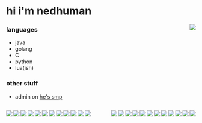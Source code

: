 # hi i'm nedhuman

<img align="right" src="https://github.com/user-attachments/assets/946a16d0-f5e2-4744-aae2-1026cb82c1d4">


### languages

* java
* golang
* C
* python
* lua(ish)

### other stuff
* admin on [he's smp](https://heesesmp.com)

##
<img align="left" src="https://github.com/user-attachments/assets/b340ffa6-c8ad-49f7-982a-5bcc748ee81c">
<img align="right" src="https://github.com/user-attachments/assets/b340ffa6-c8ad-49f7-982a-5bcc748ee81c">
<img align="left" src="https://github.com/user-attachments/assets/b340ffa6-c8ad-49f7-982a-5bcc748ee81c">
<img align="right" src="https://github.com/user-attachments/assets/b340ffa6-c8ad-49f7-982a-5bcc748ee81c">
<img align="left" src="https://github.com/user-attachments/assets/b340ffa6-c8ad-49f7-982a-5bcc748ee81c">
<img align="right" src="https://github.com/user-attachments/assets/b340ffa6-c8ad-49f7-982a-5bcc748ee81c">
<img align="left" src="https://github.com/user-attachments/assets/b340ffa6-c8ad-49f7-982a-5bcc748ee81c">
<img align="right" src="https://github.com/user-attachments/assets/b340ffa6-c8ad-49f7-982a-5bcc748ee81c">
<img align="left" src="https://github.com/user-attachments/assets/b340ffa6-c8ad-49f7-982a-5bcc748ee81c">
<img align="right" src="https://github.com/user-attachments/assets/b340ffa6-c8ad-49f7-982a-5bcc748ee81c">
<img align="left" src="https://github.com/user-attachments/assets/b340ffa6-c8ad-49f7-982a-5bcc748ee81c">
<img align="right" src="https://github.com/user-attachments/assets/b340ffa6-c8ad-49f7-982a-5bcc748ee81c">
<img align="left" src="https://github.com/user-attachments/assets/b340ffa6-c8ad-49f7-982a-5bcc748ee81c">
<img align="right" src="https://github.com/user-attachments/assets/b340ffa6-c8ad-49f7-982a-5bcc748ee81c">
<img align="left" src="https://github.com/user-attachments/assets/b340ffa6-c8ad-49f7-982a-5bcc748ee81c">
<img align="right" src="https://github.com/user-attachments/assets/b340ffa6-c8ad-49f7-982a-5bcc748ee81c">
<img align="left" src="https://github.com/user-attachments/assets/b340ffa6-c8ad-49f7-982a-5bcc748ee81c">
<img align="right" src="https://github.com/user-attachments/assets/b340ffa6-c8ad-49f7-982a-5bcc748ee81c">
<img align="left" src="https://github.com/user-attachments/assets/b340ffa6-c8ad-49f7-982a-5bcc748ee81c">
<img align="right" src="https://github.com/user-attachments/assets/b340ffa6-c8ad-49f7-982a-5bcc748ee81c">
<img align="left" src="https://github.com/user-attachments/assets/b340ffa6-c8ad-49f7-982a-5bcc748ee81c">
<img align="right" src="https://github.com/user-attachments/assets/b340ffa6-c8ad-49f7-982a-5bcc748ee81c">
<img align="left" src="https://github.com/user-attachments/assets/b340ffa6-c8ad-49f7-982a-5bcc748ee81c">
<img align="right" src="https://github.com/user-attachments/assets/b340ffa6-c8ad-49f7-982a-5bcc748ee81c">
